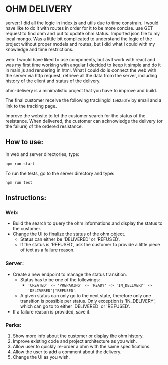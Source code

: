 
# OHM DELIVERY

server:
I did all the logic in index.js and utils due to time constrain.  I would have like to do it with routes in order for it to be more concise. 
use GET request to find ohm and put to update ohm status. Imported json file to my local mongo.
Was a little bit complicated to understand the logic of the project without proper models and routes, but I did what I could with my knowledge and time restrictions.

web:
I would have liked to use components, but as I work with react and was my first time working with angular I decided to keep it simple and do it in main.js and rendering in html. 
What I could do is connect the web with the server via http request, retrieve all the data from the server, including history of the client and status of the delivery. 

ohm-delivery is a minimalistic project that you have to improve and build. 

The final customer receive the following trackingId `1e62adfe` by email and a link to the tracking page. 

Improve the website to let the customer search for the status of the resistance. When delivered, the customer can acknowledge the delivery (or the failure) of the ordered resistance. 


## How to use:
In web and server directories, type:
```bash
npm run start
```

To run the tests, go to the server directory and type:
```
npm run test
```

## Instructions:

### Web:
* Build the search to query the ohm informations and display the status to the customer.
* Change the UI to finalize the status of the ohm object.
	* Status can either be 'DELIVERED' or 'REFUSED'.
	* If the status is 'REFUSED', ask the customer to provide a little piece of text as a failure reason.

### Server:
* Create a new endpoint to manage the status transition.
	* Status has to be one of the followings: 
		* `'CREATED' -> 'PREPARING' -> 'READY' -> 'IN_DELIVERY' -> 'DELIVERED'|'REFUSED'`.
	* A given status can only go to the next state, therefore only one transition is possible per status. Only exception is 'IN_DELIVERY', which can go to to either 'DELIVERED' or 'REFUSED'.
* If a failure reason is provided, save it.


### Perks:
1. Show more info about the customer or display the ohm history.
2. Improve existing code and project architecture as you wish.
3. Allow user to quickly re-order a ohm with the same specifications.
4. Allow the user to add a comment about the delivery.
5. Change the UI as you wish.